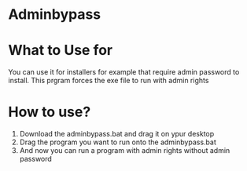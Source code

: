 # Adminbypass

# What to Use for
You can use it for installers for example that require admin password to install. This prgram forces the exe file to run with admin rights

# How to use?
1. Download the adminbypass.bat and drag it on ypur desktop
2. Drag the program you want to run onto the adminbypass.bat
3. And now you can run a program with admin rights without admin password
